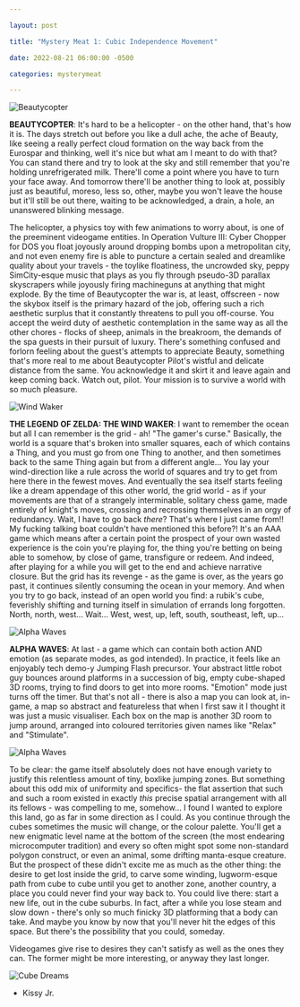 ```yaml
---

layout: post

title: "Mystery Meat 1: Cubic Independence Movement"

date: 2022-08-21 06:00:00 -0500

categories: mysterymeat

---
```


![Beautycopter](https://lh4.googleusercontent.com/IR6QK4U5rnA1qcOywrFbypVI7uXDqUgGPJ6wPrKwMjn9gyegriJWE7yQT5dEDofzIJc=w2400)


**BEAUTYCOPTER**: It's hard to be a helicopter - on the other hand, that's how it is. The days stretch out before you like a dull ache, the ache of Beauty, like seeing a really perfect cloud formation on the way back from the Eurospar and thinking, well it's nice but what am I meant to do with that? You can stand there and try to look at the sky and still remember that you're holding unrefrigerated milk. There'll come a point where you have to turn your face away. And tomorrow there'll be another thing to look at, possibly just as beautiful, moreso, less so, other, maybe you won't leave the house but it'll still be out there, waiting to be acknowledged, a drain, a hole, an unanswered blinking message.

The helicopter, a physics toy with few animations to worry about, is one of the preeminent videogame entities. In Operation Vulture III: Cyber Chopper for DOS you float joyously around dropping bombs upon a metropolitan city, and not even enemy fire is able to puncture a certain sealed and dreamlike quality about your travels - the toylike floatiness, the uncrowded sky, peppy SimCity-esque music that plays as you fly through pseudo-3D parallax skyscrapers while joyously firing machineguns at anything that might explode. By the time of Beautycopter the war is, at least, offscreen - now the skybox itself is the primary hazard of the job, offering such a rich aesthetic surplus that it constantly threatens to pull you off-course. You accept the weird duty of aesthetic contemplation in the same way as all the other chores - flocks of sheep, animals in the breakroom, the demands of the spa guests in their pursuit of luxury. There's something confused and forlorn feeling about the guest's attempts to appreciate Beauty, something that's more real to me about Beautycopter Pilot's wistful and delicate distance from the same. You acknowledge it and skirt it and leave again and keep coming back. Watch out, pilot. Your mission is to survive a world with so much pleasure.

 
![Wind Waker](https://lh3.googleusercontent.com/bM76LffgQkV7_nllr3hGNyqrI3IDJ7feoz_awe1oxx9_gRamgxFk-ydlvhanaFYKFWA=w2400)


**THE LEGEND OF ZELDA: THE WIND WAKER**: I want to remember the ocean but all I can remember is the grid - ah! "The gamer's curse." Basically, the world is a square that's broken into smaller squares, each of which contains a Thing, and you must go from one Thing to another, and then sometimes back to the same Thing again but from a different angle... You lay your wind-direction like a rule across the world of squares and try to get from here there in the fewest moves. And eventually the sea itself starts feeling like a dream appendage of this other world, the grid world - as if your movements are that of a strangely interminable, solitary chess game, made entirely of knight's moves, crossing and recrossing themselves in an orgy of redundancy. Wait, I have to go back _there_? That's where I just came from!! My fucking talking boat couldn't have mentioned this before?! It's an AAA game which means after a certain point the prospect of your own wasted experience is the coin you're playing for, the thing you're betting on being able to somehow, by close of game, transfigure or  redeem. And indeed, after playing for a while you will get to the end and achieve narrative closure. But the grid has its revenge - as the game is over, as the years go past, it continues silently consuming the ocean in your memory. And when you try to go back, instead of an open world you find: a rubik's cube, feverishly shifting and turning itself in simulation of errands long forgotten. North, north, west... Wait... West, west, up, left, south, southeast, left, up...



![Alpha Waves](https://lh4.googleusercontent.com/9cVChW5S2pPC8JBuGpMi3QgxSSO4IdOzmM_fkHGug7eKyiku3g2eDHUJImgZY_2S_3o=w2400)

**ALPHA WAVES**: At last - a game which can contain both action AND emotion (as separate modes, as god intended). In practice, it feels like an enjoyably tech demo-y Jumping Flash precursor. Your abstract little robot guy bounces around platforms in a succession of big, empty cube-shaped 3D rooms, trying to find doors to get into more rooms. "Emotion" mode just turns off the timer. But that's not all - there is also a map you can look at, in-game, a map so abstract and featureless that when I first saw it I thought it was just a music visualiser. Each box on the map is another 3D room to jump around, arranged into coloured territories given names like "Relax" and "Stimulate".

 


![Alpha Waves](https://lh6.googleusercontent.com/UGs9vN7Ir_rLkfcYcTzD8SkcPfbBbPcN6ZBwKFpR2nEvK8_A1tM_AyQQYhZqZA1vdwc=w2400)



To be clear: the game itself absolutely does not have enough variety to justify this relentless amount of tiny, boxlike jumping zones. But something about this odd mix of uniformity and specifics- the flat assertion that such and such a room existed in exactly _this_ precise spatial arrangement with all its fellows - was compelling to me, somehow... I found I wanted to explore this land, go as far in some direction as I could. As you continue through the cubes sometimes the music will change, or the colour palette. You'll get a new enigmatic level name at the bottom of the screen (the most endearing microcomputer tradition) and every so often might spot some non-standard polygon construct, or even an animal, some drifting manta-esque creature. But the prospect of these didn't excite me as much as the other thing: the desire to get lost inside the grid, to carve some winding, lugworm-esque path from cube to cube until you get to another zone, another country, a place you could never find your way back to. You could live there: start a new life, out in the cube suburbs. In fact, after a while you lose steam and slow down - there's only so much finicky 3D platforming that a body can take. And maybe you know by now that you'll never hit the edges of this space. But there's the possibility that you could, someday.

Videogames give rise to desires they can't satisfy as well as the ones they can. The former might be more interesting, or anyway they last longer.


![Cube Dreams](https://lh3.googleusercontent.com/WBTyCYCykNk-khmqQH2yTGiwvyCm9iFkayAUtCtk3iW8ZF8HSWNThoBRujHKSW9mL2U=w2400)



- Kissy Jr.
